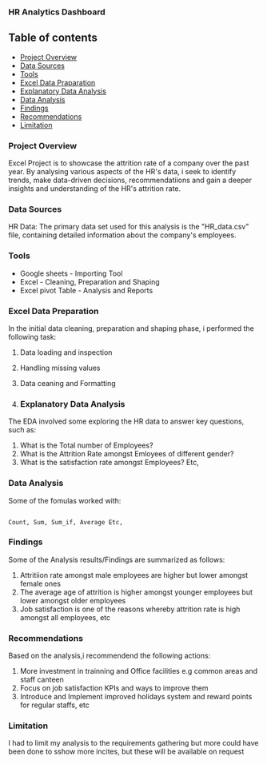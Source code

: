 ### HR Analytics Dashboard

## Table of contents

- [Project Overview](#project-overview)
- [Data Sources](#data-sources)
- [Tools](#tools)
- [Excel Data Praparation](#excel-data-preparation)
- [Explanatory Data Analysis](#explanatory-data-analysis)
- [Data Analysis](#data-analysis)
- [Findings](#findings)
- [Recommendations](#recommendations)
- [Limitation](#limitation)
### Project Overview

Excel Project is to showcase the attrition rate of a company over the past year. By analysing various aspects of the HR's data, i seek to identify trends, make data-driven decisions, recommendatiions and gain a deeper insights and understanding of the HR's attrition rate.


### Data Sources

HR Data: The primary data set used for this analysis is the "HR_data.csv" file, containing detailed information about the company's employees.

### Tools

- Google sheets - Importing Tool
- Excel - Cleaning, Preparation and Shaping
- Excel pivot Table - Analysis and Reports

###   Excel Data Preparation
In the initial data cleaning, preparation and shaping phase, i performed the following task:

1. Data loading and inspection
2. Handling missing values
3. Data ceaning and  Formatting

4. ### Explanatory Data Analysis

 The EDA involved some exploring the HR data to answer key questions, such as:

  1. What is the Total number of Employees?
  2. What is the Attrition Rate amongst Emloyees of different gender?
  3. What is the satisfaction rate amongst Employees? Etc,
  
### Data Analysis

Some of the fomulas worked with:

``` Excel

Count, Sum, Sum_if, Average Etc,
```
### Findings

Some of the Analysis results/Findings are summarized as follows:

1. Attritiion rate amongst male employees are higher but lower amongst female ones
2. The average age of attrition is higher amongst younger employees but lower amongst older employees
3. Job satisfaction is one of the reasons whereby attrition rate is high amongst all employees, etc

### Recommendations

Based on the analysis,i recommendend the following actions:

1. More investment in trainning and Office facilities e.g common areas and staff canteen
2. Focus on job satisfaction KPIs and ways to improve them
3. Introduce and Implement improved holidays system and reward points for regular staffs, etc


### Limitation

I had to limit my analysis to the requirements gathering but more could have been done to sshow more incites, but these will be available on request










